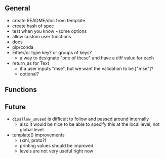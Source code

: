 General
-------
- create README/doc from template
- create hash of spec
- test when you know ~some options
- allow custom user functions
- docs
- pip/conda
- Either/or type key? or groups of keys?
    - a way to designate "one of these" and have a diff value for each
- return_as for Text
    - if a user inputs "mse", but we want the validation to be ["mse"]?
    - optional?

Functions
---------


Future
------
- `disallow_unused` is difficult to follow and passed around internally
    - also it would be nice to be able to specify this at the local level, not
      global level
- template() improvements
    - (xml, proto?)
    - printing values should be improved
    - levels are not very useful right now